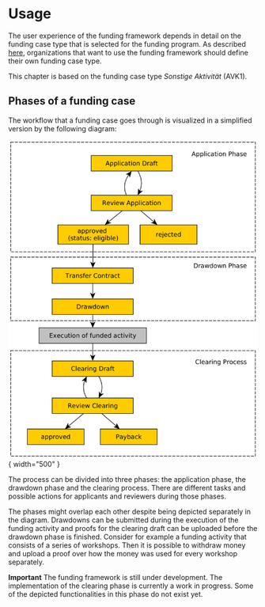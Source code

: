 # Usage

The user experience of the funding framework depends in detail on the funding case type that is selected for the funding program. As described [here](../administration/necessary-adjustments.md), organizations that want to use the funding framework should define their own funding case type.

This chapter is based on the funding case type _Sonstige Aktivität_ (AVK1).

## Phases of a funding case

The workflow that a funding case goes through is visualized in a simplified version by the following diagram:

![](../img/funding-phases-en.png){ width="500" }

The process can be divided into three phases: the application phase, the drawdown phase and the clearing process. There are different tasks and possible actions for applicants and reviewers during those phases.

The phases might overlap each other despite being depicted separately in the diagram.
Drawdowns can be submitted during the execution of the funding activity and proofs for the clearing draft can be uploaded before the drawdown phase is finished. Consider for example a funding activity that consists of a series of workshops. Then it is possible to withdraw money and upload a proof over how the money was used for every workshop separately.

**Important**
The funding framework is still under development. The implementation of the clearing phase is currently a work in progress. Some of the depicted functionalities in this phase do not exist yet.
